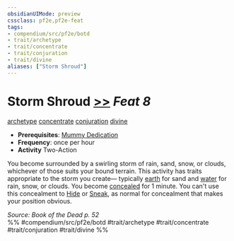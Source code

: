 ```yaml
---
obsidianUIMode: preview
cssclass: pf2e,pf2e-feat
tags:
- compendium/src/pf2e/botd
- trait/archetype
- trait/concentrate
- trait/conjuration
- trait/divine
aliases: ["Storm Shroud"]
---
```

# Storm Shroud  [>>](chapter-9-playing-the-game.md#Actions "Two-Action") *Feat 8*  
[archetype](archetype.md "Archetype Feat Trait")  [concentrate](concentrate.md "Concentrate Action & Ability Trait")  [conjuration](conjuration.md "Conjuration School Trait")  [divine](divine.md "Divine Tradition Trait")  

- **Prerequisites**: [Mummy Dedication](mummy-dedication-botd.md)
- **Frequency**: once per hour
- **Activity** Two-Action

You become surrounded by a swirling storm of rain, sand, snow, or clouds, whichever of those suits your bound terrain. This activity has traits appropriate to the storm you create— typically [earth](earth.md "Earth Energy & Element Trait") for sand and [water](water.md "Water Energy & Element Trait") for rain, snow, or clouds. You become [concealed](conditions.md#Concealed) for 1 minute. You can't use this concealment to [Hide](Reference/Rules/Actions/hide.md) or [Sneak](sneak.md), as normal for concealment that makes your position obvious.

*Source: Book of the Dead p. 52*  
%% #compendium/src/pf2e/botd #trait/archetype #trait/concentrate #trait/conjuration #trait/divine %%
